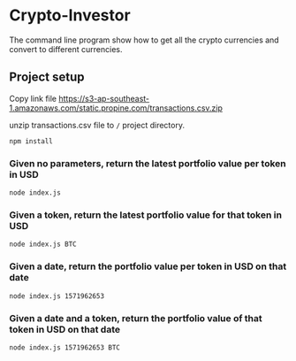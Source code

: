 # Crypto-Investor

The command line program show how to get all the crypto currencies and convert to different currencies.

## Project setup

Copy link file 
https://s3-ap-southeast-1.amazonaws.com/static.propine.com/transactions.csv.zip

unzip transactions.csv file to `/` project directory.

```
npm install
```

### Given no parameters, return the latest portfolio value per token in USD

```
node index.js
```

### Given a token, return the latest portfolio value for that token in USD

```
node index.js BTC
```

### Given a date, return the portfolio value per token in USD on that date

```
node index.js 1571962653
```

### Given a date and a token, return the portfolio value of that token in USD on that date

```
node index.js 1571962653 BTC
```
